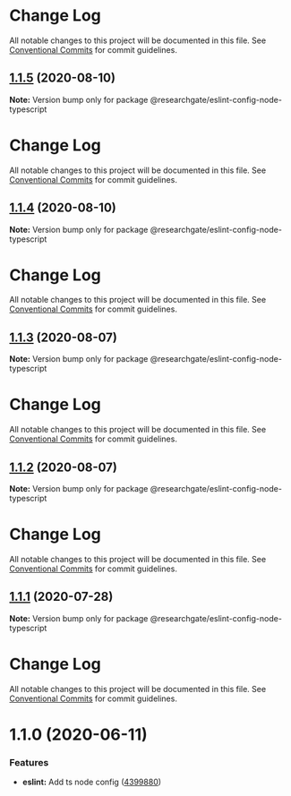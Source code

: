 # Change Log

All notable changes to this project will be documented in this file. See
[Conventional Commits](https://conventionalcommits.org) for commit guidelines.

## [1.1.5](https://github.com/researchgate/tooling/compare/@researchgate/eslint-config-node-typescript@1.1.4...@researchgate/eslint-config-node-typescript@1.1.5) (2020-08-10)

**Note:** Version bump only for package
@researchgate/eslint-config-node-typescript

# Change Log

All notable changes to this project will be documented in this file. See
[Conventional Commits](https://conventionalcommits.org) for commit guidelines.

## [1.1.4](https://github.com/researchgate/tooling/compare/@researchgate/eslint-config-node-typescript@1.1.3...@researchgate/eslint-config-node-typescript@1.1.4) (2020-08-10)

**Note:** Version bump only for package
@researchgate/eslint-config-node-typescript

# Change Log

All notable changes to this project will be documented in this file. See
[Conventional Commits](https://conventionalcommits.org) for commit guidelines.

## [1.1.3](https://github.com/researchgate/tooling/compare/@researchgate/eslint-config-node-typescript@1.1.2...@researchgate/eslint-config-node-typescript@1.1.3) (2020-08-07)

**Note:** Version bump only for package
@researchgate/eslint-config-node-typescript

# Change Log

All notable changes to this project will be documented in this file. See
[Conventional Commits](https://conventionalcommits.org) for commit guidelines.

## [1.1.2](https://github.com/researchgate/tooling/compare/@researchgate/eslint-config-node-typescript@1.1.1...@researchgate/eslint-config-node-typescript@1.1.2) (2020-08-07)

**Note:** Version bump only for package
@researchgate/eslint-config-node-typescript

# Change Log

All notable changes to this project will be documented in this file. See
[Conventional Commits](https://conventionalcommits.org) for commit guidelines.

## [1.1.1](https://github.com/researchgate/tooling/compare/@researchgate/eslint-config-node-typescript@1.1.0...@researchgate/eslint-config-node-typescript@1.1.1) (2020-07-28)

**Note:** Version bump only for package
@researchgate/eslint-config-node-typescript

# Change Log

All notable changes to this project will be documented in this file. See
[Conventional Commits](https://conventionalcommits.org) for commit guidelines.

# 1.1.0 (2020-06-11)

### Features

- **eslint:** Add ts node config
  ([4399880](https://github.com/researchgate/tooling/commit/43998800092bfedeff0b39c5ae69f4a6f3fede5f))
